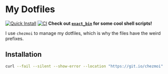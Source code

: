 # My Dotfiles

[![Quick Install](https://github.com/georgewitteman/dotfiles/actions/workflows/one_line_install.yml/badge.svg)](https://github.com/georgewitteman/dotfiles/actions/workflows/one_line_install.yml) [![CI](https://github.com/georgewitteman/dotfiles/actions/workflows/ci.yml/badge.svg)](https://github.com/georgewitteman/dotfiles/actions/workflows/ci.yml)
**Check out [`exact_bin`](https://github.com/georgewitteman/dotfiles/tree/master/exact_dot_bin) for some cool shell scripts!**

I use `chezmoi` to manage my dotfiles, which is why the files have the weird prefixes.

## Installation

```bash
curl --fail --silent --show-error --location "https://git.io/chezmoi" | sh -s -- -b "${HOME}/.local/bin" -d init --apply georgewitteman
```
